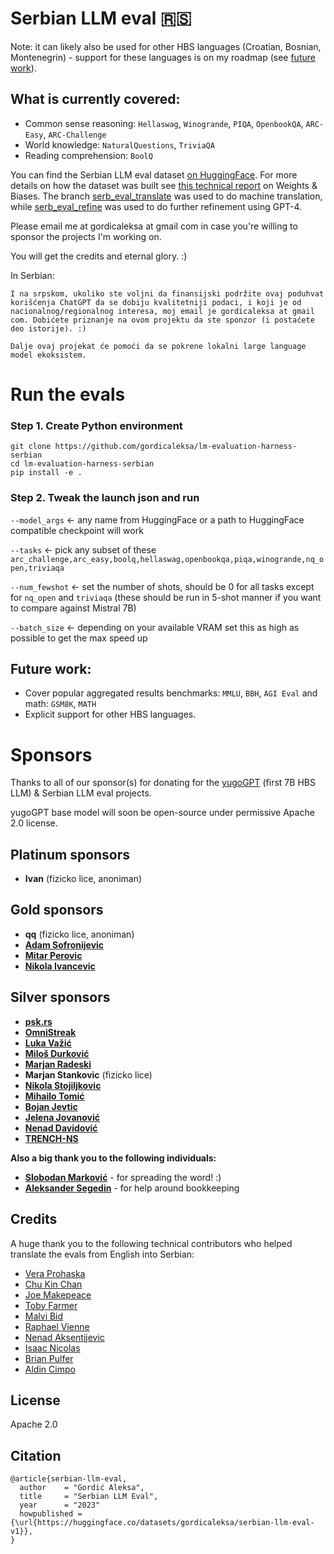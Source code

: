 # Serbian LLM eval 🇷🇸

Note: it can likely also be used for other HBS languages (Croatian, Bosnian, Montenegrin) - support for these languages is on my roadmap (see [future work](#future-work)).

## What is currently covered:
* Common sense reasoning: `Hellaswag`, `Winogrande`, `PIQA`, `OpenbookQA`, `ARC-Easy`, `ARC-Challenge`
* World knowledge: `NaturalQuestions`, `TriviaQA`
* Reading comprehension: `BoolQ`

You can find the Serbian LLM eval dataset [on HuggingFace](https://huggingface.co/datasets/gordicaleksa/serbian-llm-eval-v1). For more details on how the dataset was built see [this technical report](https://wandb.ai/gordicaleksa/serbian_llm_eval/reports/First-Serbian-LLM-eval---Vmlldzo2MjgwMDA5) on Weights & Biases. The branch [serb_eval_translate](https://github.com/gordicaleksa/lm-evaluation-harness-serbian/tree/serb_eval_translate) was used to do machine translation, while [serb_eval_refine](https://github.com/gordicaleksa/lm-evaluation-harness-serbian/tree/serb_eval_refine) was used to do further refinement using GPT-4.

Please email me at gordicaleksa at gmail com in case you're willing to sponsor the projects I'm working on.

You will get the credits and eternal glory. :)

In Serbian:
```
I na srpskom, ukoliko ste voljni da finansijski podržite ovaj poduhvat korišćenja ChatGPT da se dobiju kvalitetniji podaci, i koji je od nacionalnog/regionalnog interesa, moj email je gordicaleksa at gmail com. Dobićete priznanje na ovom projektu da ste sponzor (i postaćete deo istorije). :)

Dalje ovaj projekat će pomoći da se pokrene lokalni large language model ekoksistem.
``````

# Run the evals

### Step 1. Create Python environment

```
git clone https://github.com/gordicaleksa/lm-evaluation-harness-serbian
cd lm-evaluation-harness-serbian
pip install -e .
```

### Step 2. Tweak the launch json and run

`--model_args` <- any name from HuggingFace or a path to HuggingFace compatible checkpoint will work

`--tasks` <- pick any subset of these `arc_challenge,arc_easy,boolq,hellaswag,openbookqa,piqa,winogrande,nq_open,triviaqa`

`--num_fewshot` <- set the number of shots, should be 0 for all tasks except for `nq_open` and `triviaqa` (these should be run in 5-shot manner if you want to compare against Mistral 7B)

`--batch_size` <- depending on your available VRAM set this as high as possible to get the max speed up

## Future work:

* Cover popular aggregated results benchmarks: `MMLU`, `BBH`, `AGI Eval` and math: `GSM8K`, `MATH`
* Explicit support for other HBS languages.

# Sponsors

Thanks to all of our sponsor(s) for donating for the [yugoGPT](https://www.linkedin.com/posts/aleksagordic_first-ever-7-billion-parameter-hbs-llm-croatian-activity-7133414124553711616-Ep5J) (first 7B HBS LLM) & Serbian LLM eval projects.

yugoGPT base model will soon be open-source under permissive Apache 2.0 license.

## Platinum sponsors
* <b>Ivan</b> (fizicko lice, anoniman)

## Gold sponsors
* **qq** (fizicko lice, anoniman)
* [**Adam  Sofronijevic**](https://www.linkedin.com/in/adam-sofronijevic-685b911/)
* [**Mitar Perovic**](https://www.linkedin.com/in/perovicmitar/)
* [**Nikola Ivancevic**](https://www.linkedin.com/in/nivancevic/)

## Silver sponsors
- [**psk.rs**](https://psk.rs/)
- [**OmniStreak**](https://omnistreak.com/)
- [**Luka Važić**](https://www.linkedin.com/in/vazic/)
- [**Miloš Durković**](https://www.linkedin.com/in/milo%C5%A1-d-684b99188/)
- [**Marjan Radeski**](https://www.linkedin.com/in/marjanradeski/)
- **Marjan Stankovic** (fizicko lice)
- [**Nikola Stojiljkovic**](https://www.linkedin.com/in/nikola-stojiljkovic-10469239/)
- [**Mihailo Tomić**](https://www.linkedin.com/in/mihailotomic/)
- [**Bojan Jevtic**](https://www.linkedin.com/in/bojanjevtic/)
- [**Jelena Jovanović**](https://www.linkedin.com/in/eldumo/)
- [**Nenad Davidović**](https://www.linkedin.com/in/nenad-davidovic-662ab749/)
- [**TRENCH-NS**](https://www.linkedin.com/in/milorad-vukadinovic-64639926/)

**Also a big thank you to the following individuals:**
- [**Slobodan Marković**](https://www.linkedin.com/in/smarkovic/) - for spreading the word! :)
- [**Aleksander Segedin**](https://www.linkedin.com/in/aleksander-segedi-08430936/) - for help around bookkeeping

## Credits

A huge thank you to the following technical contributors who helped translate the evals from English into Serbian:
* [Vera Prohaska](https://vtwoptwo.com/)
* [Chu Kin Chan](www.linkedin.com/in/roy-ck-chan)
* [Joe Makepeace](https://www.linkedin.com/in/joe-makepeace-a872a1183/)
* [Toby Farmer](https://www.linkedin.com/in/tobyfarmer/)
* [Malvi Bid](https://www.linkedin.com/in/malvibid/)
* [Raphael Vienne](https://www.linkedin.com/in/raphael-vienne/)
* [Nenad Aksentijevic](https://www.linkedin.com/in/nenad-aksentijevic-21629a1b6)
* [Isaac Nicolas](https://www.linkedin.com/in/isaacnicolas/)
* [Brian Pulfer](https://www.brianpulfer.ch/)
* [Aldin Cimpo](https://www.linkedin.com/in/aldin-c-b26334189/)

## License

Apache 2.0

## Citation

```
@article{serbian-llm-eval,
  author    = "Gordić Aleksa",
  title     = "Serbian LLM Eval",
  year      = "2023"
  howpublished = {\url{https://huggingface.co/datasets/gordicaleksa/serbian-llm-eval-v1}},
}
```